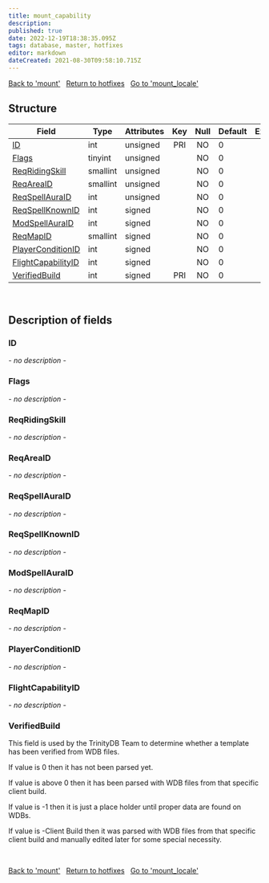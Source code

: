 ```yaml
---
title: mount_capability
description: 
published: true
date: 2022-12-19T18:38:35.095Z
tags: database, master, hotfixes
editor: markdown
dateCreated: 2021-08-30T09:58:10.715Z
---
```


<a href="https://trinitycore.info/en/database/master/hotfixes/mount" class="mt-5 v-btn v-btn--depressed v-btn--flat v-btn--outlined theme--light v-size--default darkblue--text text--lighten-3"><span class="v-btn__content"><i aria-hidden="true" class="v-icon notranslate v-icon--left mdi mdi-arrow-left theme--light"></i><span>Back to 'mount'</span></span></a>&nbsp;&nbsp;&nbsp;<a href="https://trinitycore.info/en/database/master/hotfixes/home" class="mt-5 v-btn v-btn--depressed v-btn--flat v-btn--outlined theme--light v-size--default darkblue--text text--lighten-3"><span class="v-btn__content"><i aria-hidden="true" class="v-icon notranslate v-icon--left mdi mdi-home-outline theme--light"></i><span>Return to hotfixes</span></span></a>&nbsp;&nbsp;&nbsp;<a href="https://trinitycore.info/en/database/master/hotfixes/mount_locale" class="mt-5 v-btn v-btn--depressed v-btn--flat v-btn--outlined theme--light v-size--default darkblue--text text--lighten-3"><span class="v-btn__content"><span>Go to 'mount_locale'</span><i aria-hidden="true" class="v-icon notranslate v-icon--right mdi mdi-arrow-right theme--light"></i></span></a>

## Structure

| Field | Type | Attributes | Key | Null | Default | Extra | Comment |
| --- | --- | --- | :---: | :---: | --- | --- | --- |
| [ID](#id) | int | unsigned | PRI | NO | 0 |  |  |
| [Flags](#flags) | tinyint | unsigned |  | NO | 0 |  |  |
| [ReqRidingSkill](#reqridingskill) | smallint | unsigned |  | NO | 0 |  |  |
| [ReqAreaID](#reqareaid) | smallint | unsigned |  | NO | 0 |  |  |
| [ReqSpellAuraID](#reqspellauraid) | int | unsigned |  | NO | 0 |  |  |
| [ReqSpellKnownID](#reqspellknownid) | int | signed |  | NO | 0 |  |  |
| [ModSpellAuraID](#modspellauraid) | int | signed |  | NO | 0 |  |  |
| [ReqMapID](#reqmapid) | smallint | signed |  | NO | 0 |  |  |
| [PlayerConditionID](#playerconditionid) | int | signed |  | NO | 0 |  |  |
| [FlightCapabilityID](#flightcapabilityid) | int | signed |  | NO | 0 |  |  |
| [VerifiedBuild](#verifiedbuild) | int | signed | PRI | NO | 0 |  |  |
&nbsp;
## Description of fields

### ID
*- no description -*
&nbsp;

### Flags
*- no description -*
&nbsp;

### ReqRidingSkill
*- no description -*
&nbsp;

### ReqAreaID
*- no description -*
&nbsp;

### ReqSpellAuraID
*- no description -*
&nbsp;

### ReqSpellKnownID
*- no description -*
&nbsp;

### ModSpellAuraID
*- no description -*
&nbsp;

### ReqMapID
*- no description -*
&nbsp;

### PlayerConditionID
*- no description -*
&nbsp;

### FlightCapabilityID
*- no description -*
&nbsp;

### VerifiedBuild
This field is used by the TrinityDB Team to determine whether a template has been verified from WDB files.

If value is 0 then it has not been parsed yet.

If value is above 0 then it has been parsed with WDB files from that specific client build.

If value is -1 then it is just a place holder until proper data are found on WDBs.

If value is -Client Build then it was parsed with WDB files from that specific client build and manually edited later for some special necessity.

&nbsp;

<a href="https://trinitycore.info/en/database/master/hotfixes/mount" class="mt-5 v-btn v-btn--depressed v-btn--flat v-btn--outlined theme--light v-size--default darkblue--text text--lighten-3"><span class="v-btn__content"><i aria-hidden="true" class="v-icon notranslate v-icon--left mdi mdi-arrow-left theme--light"></i><span>Back to 'mount'</span></span></a>&nbsp;&nbsp;&nbsp;<a href="https://trinitycore.info/en/database/master/hotfixes/home" class="mt-5 v-btn v-btn--depressed v-btn--flat v-btn--outlined theme--light v-size--default darkblue--text text--lighten-3"><span class="v-btn__content"><i aria-hidden="true" class="v-icon notranslate v-icon--left mdi mdi-home-outline theme--light"></i><span>Return to hotfixes</span></span></a>&nbsp;&nbsp;&nbsp;<a href="https://trinitycore.info/en/database/master/hotfixes/mount_locale" class="mt-5 v-btn v-btn--depressed v-btn--flat v-btn--outlined theme--light v-size--default darkblue--text text--lighten-3"><span class="v-btn__content"><span>Go to 'mount_locale'</span><i aria-hidden="true" class="v-icon notranslate v-icon--right mdi mdi-arrow-right theme--light"></i></span></a>
